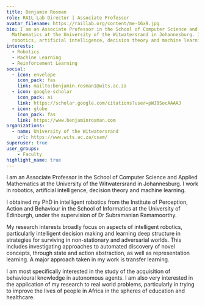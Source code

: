 ```yaml
---
title: Benjamin Rosman
role: RAIL Lab Director | Associate Professor
avatar_filename: https://raillab.org/content/me-16x9.jpg
bio: I am an Associate Professor in the School of Computer Science and Applied
  Mathematics at the University of the Witwatersrand in Johannesburg. I work in
  robotics, artificial intelligence, decision theory and machine learning.
interests:
  - Robotics
  - Machine Learning
  - Reinforcement Learning
social:
  - icon: envelope
    icon_pack: fas
    link: mailto:benjamin.rosman1@wits.ac.za
  - icon: google-scholar
    icon_pack: ai
    link: https://scholar.google.com/citations?user=pWJ0SocAAAAJ
  - icon: globe
    icon_pack: fas
    link: https://www.benjaminrosman.com
organizations:
  - name: University of the Witwatersrand
    url: https://www.wits.ac.za/csam/
superuser: true
user_groups:
    - Faculty 
highlight_name: true
---
```

I am an Associate Professor in the School of Computer Science and Applied Mathematics at the University of the Witwatersrand in Johannesburg. I work in robotics, artificial intelligence, decision theory and machine learning.

I obtained my PhD in intelligent robotics from the Institute of Perception, Action and Behaviour in the School of Informatics at the University of Edinburgh, under the supervision of Dr Subramanian Ramamoorthy.

My research interests broadly focus on aspects of intelligent robotics, particularly intelligent decision making and learning deep structure in strategies for surviving in non-stationary and adversarial worlds. This includes investigating approaches to automated discovery of novel concepts, through state and action abstraction, as well as representation learning. A major approach taken in my work is transfer learning.

I am most specifically interested in the study of the acquisition of behavioural knowledge in autonomous agents. I am also very interested in the application of my research to real world problems, particularly in trying to improve the lives of people in Africa in the spheres of education and healthcare.
